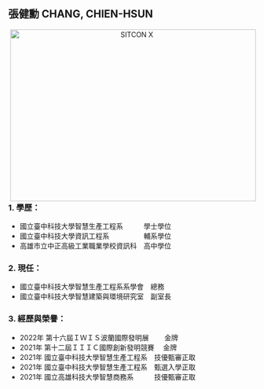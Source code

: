 ## **張健勳 CHANG, CHIEN-HSUN**

<div  align="center"> 
<img src="https://cdn.discordapp.com/attachments/845198439109492747/1027227154469109760/20220904_013728054_iOS.jpg" width = "500" height = "350" alt="SITCON X" align=right />
</div>

### 1. 學歷： 
+ 國立臺中科技大學智慧生產工程系　　　學士學位
+ 國立臺中科技大學資訊工程系　　　　　輔系學位
+ 高雄市立中正高級工業職業學校資訊科　高中學位
　
### 2. 現任：
+ 國立臺中科技大學智慧生產工程系系學會　總務
+ 國立臺中科技大學智慧建築與環境研究室　副室長
　
### 3. 經歷與榮譽：
+ 2022年 第十六屆ＩＷＩＳ波蘭國際發明展　  　金牌
+ 2021年 第十二屆ＩＩＩＣ國際創新發明競賽　  金牌
+ 2021年 國立臺中科技大學智慧生產工程系　技優甄審正取
+ 2021年 國立臺中科技大學智慧生產工程系　甄選入學正取
+ 2021年 國立高雄科技大學智慧商務系　　　技優甄審正取

